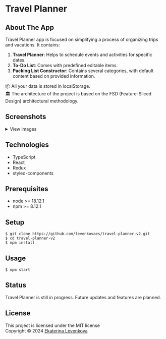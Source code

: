 # Travel Planner

## About The App
Travel Planner app is focused on simplifying a process of organizing trips and vacations.
It contains:
1) **Travel Planner**: Helps to schedule events and activities for specific dates.
2) **To-Do List**: Comes with predefined editable items.
3) **Packing List Constructor**: Contains several categories, with default content based on provided information.

📦 All your data is stored in localStorage.<br>
🏛️ The architecture of the project is based on the FSD (Feature-Sliced Design) architectural methodology.<br>

## Screenshots
<details>
<summary>View images</summary>
</details>

## Technologies
- TypeScript<br>
- React<br>
- Redux<br>
- styled-components<br>

## Prerequisites
- node >= 18.12.1
- npm >= 8.12.1

## Setup
    $ git clone https://github.com/levenkovaes/travel-planner-v2.git
    $ cd travel-planner-v2
    $ npm install

## Usage
    $ npm start

## Status
Travel Planner is still in progress. Future updates and features are planned.

## License
This project is licensed under the MIT license <br> 
Copyright © 2024 [Ekaterina Levenkova](https://github.com/levenkovaes)
